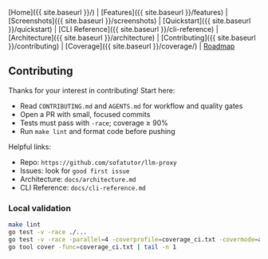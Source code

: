 [Home]({{ site.baseurl }}/) | [Features]({{ site.baseurl }}/features) | [Screenshots]({{ site.baseurl }}/screenshots) | [Quickstart]({{ site.baseurl }}/quickstart) | [CLI Reference]({{ site.baseurl }}/cli-reference) | [Architecture]({{ site.baseurl }}/architecture) | [Contributing]({{ site.baseurl }}/contributing) | [Coverage]({{ site.baseurl }}/coverage/) | [Roadmap](https://github.com/sofatutor/llm-proxy/blob/main/PLAN.md)

## Contributing

Thanks for your interest in contributing! Start here:

- Read `CONTRIBUTING.md` and `AGENTS.md` for workflow and quality gates
- Open a PR with small, focused commits
- Tests must pass with `-race`; coverage ≥ 90%
- Run `make lint` and format code before pushing

Helpful links:
- Repo: `https://github.com/sofatutor/llm-proxy`
- Issues: look for `good first issue`
- Architecture: `docs/architecture.md`
- CLI Reference: `docs/cli-reference.md`

### Local validation

```bash
make lint
go test -v -race ./...
go test -v -race -parallel=4 -coverprofile=coverage_ci.txt -covermode=atomic -coverpkg=./internal/... ./...
go tool cover -func=coverage_ci.txt | tail -n 1
```



